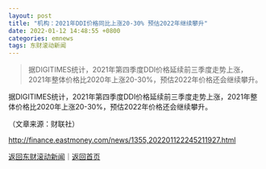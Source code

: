 ```yaml
---
layout: post
title: "机构：2021年DDI价格同比上涨20-30% 预估2022年继续攀升"
date: 2022-01-12 14:48:55 +0800
categories: emnews
tags: 东财滚动新闻
---
```

> 据DIGITIMES统计，2021年第四季度DDI价格延续前三季度走势上涨，2021年整体价格比2020年上涨20-30%，预估2022年价格还会继续攀升。

<p>据DIGITIMES统计，2021年第四季度DDI价格延续前三季度走势上涨，2021年整体价格比2020年上涨20-30%，预估2022年价格还会继续攀升。 </p><p class="em_media">（文章来源：财联社）</p>

<http://finance.eastmoney.com/news/1355,202201122245211927.html>

[返回东财滚动新闻](//finews.withounder.com/emnews/)｜[返回首页](//finews.withounder.com/)